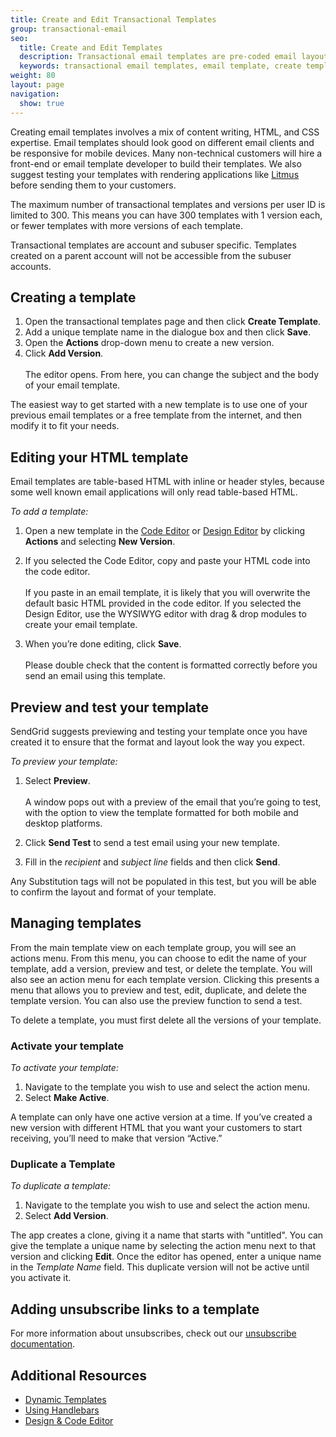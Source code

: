 ```yaml
---
title: Create and Edit Transactional Templates
group: transactional-email
seo:
  title: Create and Edit Templates
  description: Transactional email templates are pre-coded email layouts that anyone can use to easily create and send transactional emails.
  keywords: transactional email templates, email template, create templates
weight: 80
layout: page
navigation:
  show: true
---
```

Creating email templates involves a mix of content writing, HTML, and CSS expertise. Email templates should look good on different email clients and be responsive for mobile devices. Many non-technical customers will hire a front-end or email template developer to build their templates. We also suggest testing your templates with rendering applications like [Litmus](http://litmus.com) before sending them to your customers.

<call-out>

The maximum number of transactional templates and versions per user ID is limited to 300. This means you can have 300 templates with 1 version each, or fewer templates with more versions of each template.

</call-out>

<call-out>

Transactional templates are account and subuser specific. Templates created on a parent account will not be accessible from the subuser accounts.

</call-out>

## 	Creating a template

1. Open the transactional templates page and then click **Create Template**.
1. Add a unique template name in the dialogue box and then click **Save**.
1. Open the **Actions** drop-down menu to create a new version.
1. Click **Add Version**.
<br></br>The editor opens. From here, you can change the subject and the body of your email template.

The easiest way to get started with a new template is to use one of your previous email templates or a free template from the internet, and then modify it to fit your needs.

## 	Editing your HTML template

<call-out>

Email templates are table-based HTML with inline or header styles, because some well known email applications will only read table-based HTML.

</call-out>

*To add a template:*

1. Open a new template in the [Code Editor]({{root_url}}/ui/sending-email/editor/#the-code-editor) or [Design Editor]({{root_url}}/ui/sending-email/editor/#the-design-editor) by clicking **Actions** and selecting **New Version**.

1. If you selected the Code Editor, copy and paste your HTML code into the code editor.
<br></br>If you paste in an email template, it is likely that you will overwrite the default basic HTML provided in the code editor. If you selected the Design Editor, use the WYSIWYG editor with drag & drop modules to create your email template.

1. When you’re done editing, click **Save**. <br></br>Please double check that the content is formatted correctly before you send an email using this template.

## 	Preview and test your template

SendGrid suggests previewing and testing your template once you have created it to ensure that the format and layout look the way you expect.

*To preview your template:*

1. Select **Preview**.  <br></br>A window pops out with a preview of the email that you’re going to test, with the option to view the template formatted for both mobile and desktop platforms.

1. Click **Send Test** to send a test email using your new template.
1. Fill in the *recipient* and *subject line* fields and then click **Send**.


<call-out>

Any Substitution tags will not be populated in this test, but you will be able to confirm the layout and format of your template.


</call-out>

## 	Managing templates

From the main template view on each template group, you will see an actions menu. From this menu, you can choose to edit the name of your template, add a version, preview and test, or delete the template. You will also see an action menu for each template version. Clicking this presents a menu that allows you to preview and test, edit, duplicate, and delete the template version. You can also use the preview function to send a test.

<call-out>

To delete a template, you must first delete all the versions of your template.

</call-out>

 ### 	Activate your template

*To activate your template:*

1. Navigate to the template you wish to use and select the action menu.
1. Select **Make Active**.

<call-out>

A template can only have one active version at a time. If you’ve created a new version with different HTML that you want your customers to start receiving, you’ll need to make that version “Active.”

</call-out>

 ### 	Duplicate a Template

*To duplicate a template:*

1. Navigate to the template you wish to use and select the action menu.
1. Select **Add Version**.

The app creates a clone, giving it a name that starts with "untitled". You can give the template a unique name by selecting the action menu next to that version and clicking **Edit**. Once the editor has opened, enter a unique name in the *Template Name* field. This duplicate version will not be active until you activate it.


## 	Adding unsubscribe links to a template

For more information about unsubscribes, check out our [unsubscribe documentation]({{root_url}}/ui/sending-email/index-suppressions/).



## Additional Resources

- [Dynamic Templates]({{root_url}}/ui/sending-email/how-to-send-an-email-with-dynamic-transactional-templates//)
- [Using Handlebars]({{root_url}}/ui/sending-email/using-handlebars/)
- [Design & Code Editor]({{root_url}}/ui/sending-email/editor/)
